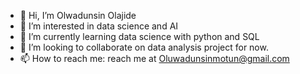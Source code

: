 - 👋 Hi, I’m Olwadunsin Olajide
- 👀 I’m interested in data science and AI
- 🌱 I’m currently learning data science with python and SQL
- 💞️ I’m looking to collaborate on data analysis project for now.
- 📫 How to reach me: reach me at Oluwadunsinmotun@gmail.com

<!---
Dunmolami/Dunmolami is a ✨ special ✨ repository because its `README.md` (this file) appears on your GitHub profile.
You can click the Preview link to take a look at your changes.
--->
